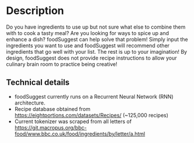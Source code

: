 # Description

Do you have ingredients to use up but not sure what else to combine them with to cook a tasty meal? Are you looking for ways to spice up and enhance a dish? foodSuggest can help solve that problem! Simply input the ingredients you want to use and foodSuggest will recommend other ingredients that go well with your list. The rest is up to your imagination! By design, foodSuggest does not provide recipe instructions to allow your culinary brain room to practice being creative!

## Technical details

- foodSuggest currently runs on a Recurrent Neural Network (RNN) architecture.
- Recipe database obtained from https://eightportions.com/datasets/Recipes/ (~125,000 recipes)
- Current tokenizer was scraped from all letters of https://git.macropus.org/bbc-food/www.bbc.co.uk/food/ingredients/by/letter/a.html
